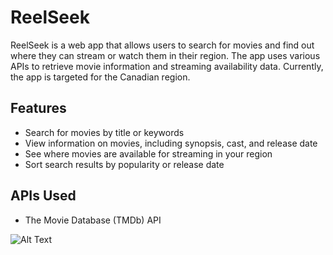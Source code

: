 # ReelSeek

ReelSeek is a web app that allows users to search for movies and find out where they can stream or watch them in their region. The app uses various APIs to retrieve movie information and streaming availability data. Currently, the app is targeted for the Canadian region.

## Features

- Search for movies by title or keywords
- View information on movies, including synopsis, cast, and release date
- See where movies are available for streaming in your region
- Sort search results by popularity or release date

## APIs Used

- The Movie Database (TMDb) API

![Alt Text](https://i2.paste.pics/bb34fb747eddc36d3436b51acc8ffc00.png?trs=d480514643a95f72495df67a610f30e276e3cbd71f10567c404323213de6bb03)
